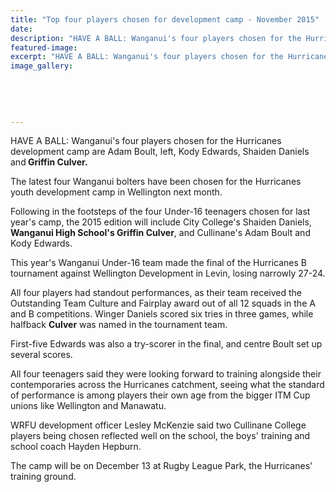```yaml
---
title: "Top four players chosen for development camp - November 2015"
date: 
description: "HAVE A BALL: Wanganui's four players chosen for the Hurricanes development camp are Adam Boult, left, Kody Edwards, Shaiden Daniels and WHS student Griffin Culver; Wanganui Chronicle article 7/11/15.."
featured-image: 
excerpt: "HAVE A BALL: Wanganui's four players chosen for the Hurricanes development camp are Adam Boult, left, Kody Edwards, Shaiden Daniels, and Wanganui High School student Griffin Culver."
image_gallery:
	
	
	
	
	
---
```


<p><span>HAVE A BALL: Wanganui's four players chosen for the Hurricanes development camp are Adam Boult, left, Kody Edwards, Shaiden Daniels and<strong>&nbsp;Griffin Culver.</strong></span></p>
<p>The latest four Wanganui bolters have been chosen for the Hurricanes youth development camp in Wellington next month.</p>
<p>Following in the footsteps of the four Under-16 teenagers chosen for last year's camp, the 2015 edition will include City College's Shaiden Daniels, <strong>Wanganui High School's Griffin Culver</strong>, and Cullinane's Adam Boult and Kody Edwards.</p>
<p>This year's Wanganui Under-16 team made the final of the Hurricanes B tournament against Wellington Development in Levin, losing narrowly 27-24.</p>
<p>All four players had standout performances, as their team received the Outstanding Team Culture and Fairplay award out of all 12 squads in the A and B competitions. Winger Daniels scored six tries in three games, while halfback <strong>Culver</strong> was named in the tournament team.</p>
<p>First-five Edwards was also a try-scorer in the final, and centre Boult set up several scores.</p>
<p>All four teenagers said they were looking forward to training alongside their contemporaries across the Hurricanes catchment, seeing what the standard of performance is among players their own age from the bigger ITM Cup unions like Wellington and Manawatu.</p>
<p>WRFU development officer Lesley McKenzie said two Cullinane College players being chosen reflected well on the school, the boys' training and school coach Hayden Hepburn.</p>
<p>The camp will be on December 13 at Rugby League Park, the Hurricanes' training ground.</p>

